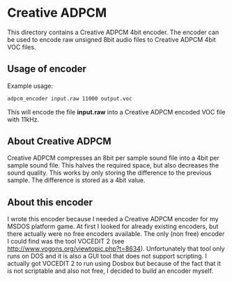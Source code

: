 # Creative ADPCM

This directory contains a Creative ADPCM 4bit encoder.
The encoder can be used to encode raw unsigned 8bit audio files to Creative ADPCM 4bit VOC files.

## Usage of encoder

Example usage:
~~~bash
adpcm_encoder input.raw 11000 output.voc
~~~
This will encode the file **input.raw** into a Creative ADPCM encoded VOC file with 11kHz.

## About Creative ADPCM

Creative ADPCM compresses an 8bit per sample sound file into a 4bit per sample sound file.
This halves the required space, but also decreases the sound quality.
This works by only storing the difference to the previous sample.
The difference is stored as a 4bit value.


## About this encoder

I wrote this encoder because I needed a Creative ADPCM encoder for my MSDOS platform game.
At first I looked for already existing encoders, but there actually were no free encoders available.
The only (non free) encoder I could find was the tool VOCEDIT 2 (see http://www.vogons.org/viewtopic.php?t=8634).
Unfortunately that tool only runs on DOS and it is also a GUI tool that does not support scripting.
I actually got VOCEDIT 2 to run using Dosbox but because of the fact that it is not scriptable and also not free, I decided to build an encoder myself.



